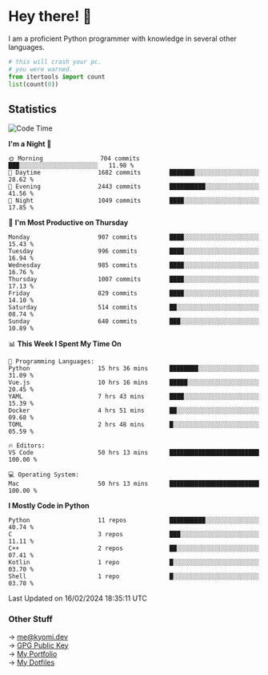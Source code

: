 # Hey there! 👋

I am a proficient Python programmer with knowledge in several other languages.

```py
# this will crash your pc.
# you were warned.
from itertools import count
list(count(0))
```

## Statistics
<!--START_SECTION:waka-->
![Code Time](http://img.shields.io/badge/Code%20Time-902%20hrs%2045%20mins-blue)

**I'm a Night 🦉** 

```text
🌞 Morning                704 commits         ███░░░░░░░░░░░░░░░░░░░░░░   11.98 % 
🌆 Daytime                1682 commits        ███████░░░░░░░░░░░░░░░░░░   28.62 % 
🌃 Evening                2443 commits        ██████████░░░░░░░░░░░░░░░   41.56 % 
🌙 Night                  1049 commits        ████░░░░░░░░░░░░░░░░░░░░░   17.85 % 
```
📅 **I'm Most Productive on Thursday** 

```text
Monday                   907 commits         ████░░░░░░░░░░░░░░░░░░░░░   15.43 % 
Tuesday                  996 commits         ████░░░░░░░░░░░░░░░░░░░░░   16.94 % 
Wednesday                985 commits         ████░░░░░░░░░░░░░░░░░░░░░   16.76 % 
Thursday                 1007 commits        ████░░░░░░░░░░░░░░░░░░░░░   17.13 % 
Friday                   829 commits         ████░░░░░░░░░░░░░░░░░░░░░   14.10 % 
Saturday                 514 commits         ██░░░░░░░░░░░░░░░░░░░░░░░   08.74 % 
Sunday                   640 commits         ███░░░░░░░░░░░░░░░░░░░░░░   10.89 % 
```


📊 **This Week I Spent My Time On** 

```text
💬 Programming Languages: 
Python                   15 hrs 36 mins      ████████░░░░░░░░░░░░░░░░░   31.09 % 
Vue.js                   10 hrs 16 mins      █████░░░░░░░░░░░░░░░░░░░░   20.45 % 
YAML                     7 hrs 43 mins       ████░░░░░░░░░░░░░░░░░░░░░   15.39 % 
Docker                   4 hrs 51 mins       ██░░░░░░░░░░░░░░░░░░░░░░░   09.68 % 
TOML                     2 hrs 48 mins       █░░░░░░░░░░░░░░░░░░░░░░░░   05.59 % 

🔥 Editors: 
VS Code                  50 hrs 13 mins      █████████████████████████   100.00 % 

💻 Operating System: 
Mac                      50 hrs 13 mins      █████████████████████████   100.00 % 
```

**I Mostly Code in Python** 

```text
Python                   11 repos            ██████████░░░░░░░░░░░░░░░   40.74 % 
C                        3 repos             ███░░░░░░░░░░░░░░░░░░░░░░   11.11 % 
C++                      2 repos             ██░░░░░░░░░░░░░░░░░░░░░░░   07.41 % 
Kotlin                   1 repo              █░░░░░░░░░░░░░░░░░░░░░░░░   03.70 % 
Shell                    1 repo              █░░░░░░░░░░░░░░░░░░░░░░░░   03.70 % 
```




 Last Updated on 16/02/2024 18:35:11 UTC
<!--END_SECTION:waka-->

### Other Stuff

→ [me@kyomi.dev](mailto:me@kyomi.dev)\
→ [GPG Public Key](https://github.com/bitterteriyaki.gpg)\
→ [My Portfolio](https://kyomi.dev)\
→ [My Dotfiles](https://github.com/bitterteriyaki/dotfiles)
